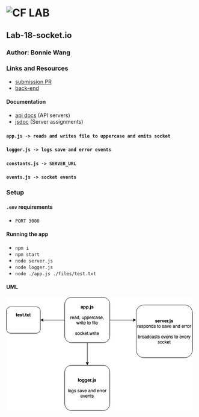 # ![CF](http://i.imgur.com/7v5ASc8.png) LAB

## Lab-18-socket.io

### Author: Bonnie Wang

### Links and Resources

- [submission PR](https://github.com/401-advanced-javascript-bw/lab-18-socket.io/pull/1)
- [back-end](https://github.com/401-advanced-javascript-bw/lab-18-socket.io/tree/submission)

#### Documentation

- [api docs](http://xyz.com) (API servers)
- [jsdoc](http://xyz.com) (Server assignments)

#### `app.js -> reads and writes file to uppercase and emits socket`

#### `logger.js -> logs save and error events`

#### `constants.js -> SERVER_URL`

#### `events.js -> socket events`

### Setup

#### `.env` requirements

- `PORT 3000`

#### Running the app

- `npm i`
- `npm start`
- `node server.js`
- `node logger.js`
- `node ./app.js ./files/test.txt`

#### UML

![](./files/uml.jpg)
